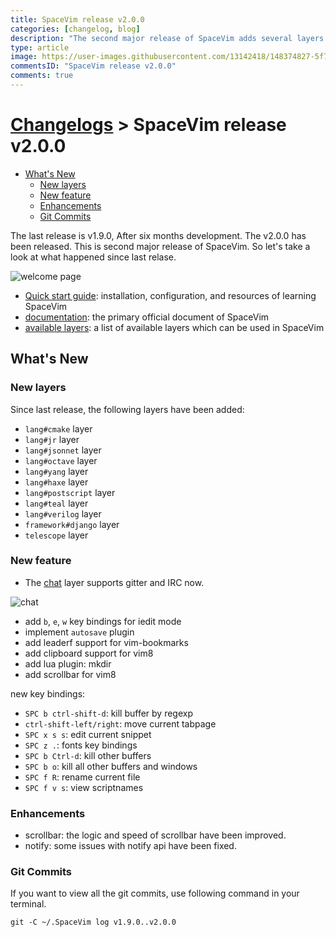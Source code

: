 ```yaml
---
title: SpaceVim release v2.0.0
categories: [changelog, blog]
description: "The second major release of SpaceVim adds several layers and lua plugins for a better use experience"
type: article
image: https://user-images.githubusercontent.com/13142418/148374827-5f7aeaaa-e69b-441e-b872-408b47f4da04.png
commentsID: "SpaceVim release v2.0.0"
comments: true
---
```


# [Changelogs](../development#changelog) > SpaceVim release v2.0.0

<!-- vim-markdown-toc GFM -->

- [What's New](#whats-new)
  - [New layers](#new-layers)
  - [New feature](#new-feature)
  - [Enhancements](#enhancements)
  - [Git Commits](#git-commits)

<!-- vim-markdown-toc -->

The last release is v1.9.0, After six months development.
The v2.0.0 has been released. This is second major release of SpaceVim.
So let's take a look at what happened since last relase.

![welcome page](https://user-images.githubusercontent.com/13142418/148374827-5f7aeaaa-e69b-441e-b872-408b47f4da04.png)

- [Quick start guide](../quick-start-guide/): installation, configuration, and resources of learning SpaceVim
- [documentation](../documentation/): the primary official document of SpaceVim
- [available layers](../layers/): a list of available layers which can be used in SpaceVim

## What's New

### New layers

Since last release, the following layers have been added:

- `lang#cmake` layer
- `lang#jr` layer
- `lang#jsonnet` layer
- `lang#octave` layer
- `lang#yang` layer
- `lang#haxe` layer
- `lang#postscript` layer
- `lang#teal` layer
- `lang#verilog` layer
- `framework#django` layer
- `telescope` layer

### New feature

- The [chat](../layers/chat/) layer supports gitter and IRC now.

![chat](https://user-images.githubusercontent.com/13142418/176914163-ec4dcfd6-65d3-45d0-beea-9faec397e6f3.png)

- add `b`, `e`, `w` key bindings for iedit mode
- implement `autosave` plugin
- add leaderf support for vim-bookmarks
- add clipboard support for vim8
- add lua plugin: mkdir
- add scrollbar for vim8

new key bindings:

- `SPC b ctrl-shift-d`: kill buffer by regexp
- `ctrl-shift-left/right`: move current tabpage
- `SPC x s s`: edit current snippet
- `SPC z .`: fonts key bindings
- `SPC b Ctrl-d`: kill other buffers
- `SPC b o`: kill all other buffers and windows
- `SPC f R`: rename current file
- `SPC f v s`: view scriptnames

### Enhancements

- scrollbar: the logic and speed of scrollbar have been improved.
- notify: some issues with notify api have been fixed.

### Git Commits

If you want to view all the git commits,
use following command in your terminal.

```
git -C ~/.SpaceVim log v1.9.0..v2.0.0
```
